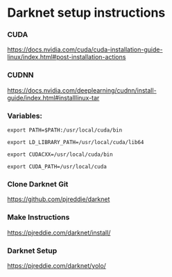 # Darknet setup instructions

### CUDA
https://docs.nvidia.com/cuda/cuda-installation-guide-linux/index.html#post-installation-actions


### CUDNN
https://docs.nvidia.com/deeplearning/cudnn/install-guide/index.html#installlinux-tar


### Variables:

`export PATH=$PATH:/usr/local/cuda/bin`

`export LD_LIBRARY_PATH=/usr/local/cuda/lib64`

`export CUDACXX=/usr/local/cuda/bin`

`export CUDA_PATH=/usr/local/cuda`


### Clone Darknet Git
https://github.com/pjreddie/darknet


### Make Instructions 
https://pjreddie.com/darknet/install/

### Darknet Setup
https://pjreddie.com/darknet/yolo/
